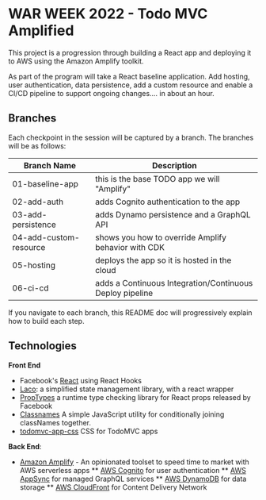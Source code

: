 # WAR WEEK 2022 - Todo MVC Amplified

This project is a progression through building a React app and deploying it to AWS using the Amazon Amplify toolkit.

As part of the program will take a React baseline application. Add hosting, user authentication, data persistence, add a custom resource and enable a CI/CD pipeline to support ongoing changes.... in about an hour.


## Branches

Each checkpoint in the session will be captured by a branch. The branches will be as follows:

|Branch Name|Description|
|-----------|-----------|
|01-baseline-app|this is the base TODO app we will "Amplify"|
|02-add-auth|adds Cognito authentication to the app|
|03-add-persistence|adds Dynamo persistence and a GraphQL API|
|04-add-custom-resource|shows you how to override Amplify behavior with CDK|
|05-hosting|deploys the app so it is hosted in the cloud|
|06-ci-cd|adds a Continuous Integration/Continuous Deploy pipeline|

If you navigate to each branch, this README doc will progressively explain how to build each step. 

## Technologies

__Front End__

* Facebook's [React](https://reactjs.org/) using React Hooks
* [Laco](https://www.npmjs.com/package/laco): a simplified state management library, with a react wrapper
* [PropTypes](https://www.npmjs.com/package/prop-types) a runtime type checking library for React props released by Facebook
* [Classnames](https://www.npmjs.com/package/classnames) A simple JavaScript utility for conditionally joining classNames together.
* [todomvc-app-css](https://www.npmjs.com/package/todomvc-app-css) CSS for TodoMVC apps


__Back End__: 

* [Amazon Amplify](https://docs.amplify.aws/) - An opinionated toolset to speed time to market with AWS serverless apps
** [AWS Cognito](https://docs.amplify.aws/lib/auth/getting-started/q/platform/js/) for user authentication
** [AWS AppSync](https://docs.amplify.aws/lib/graphqlapi/getting-started/q/platform/js/) for managed GraphQL services
** [AWS DynamoDB](https://docs.amplify.aws/lib/datastore/getting-started/q/platform/js/) for data storage
** [AWS CloudFront](https://docs.aws.amazon.com/amplify/latest/userguide/getting-started.html) for Content Delivery Network

